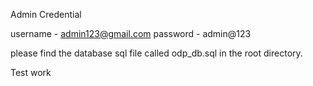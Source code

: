 
Admin Credential 

username - admin123@gmail.com 
password - admin@123

please find the database sql file called odp_db.sql in the root directory.

Test work